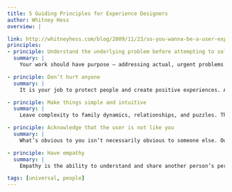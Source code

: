 ```yaml
---
title: 5 Guiding Principles for Experience Designers
author: Whitney Hess
overview: |

link: http://whitneyhess.com/blog/2009/11/23/so-you-wanna-be-a-user-experience-designer-step-2-guiding-principles/
principles:
- principle: Understand the underlying problem before attempting to solve it
  summary: |
    Your work should have purpose — addressing actual, urgent problems that people are facing. Make sure that you can clearly articulate the core of the issue before spending an ounce of time on developing the design. The true mark of an effective designer is the ability to answer “why?”. Don’t waste your time solving the wrong problems.

- principle: Don’t hurt anyone
  summary: |
    It is your job to protect people and create positive experiences. At the very minimum you must ensure that you do not cause any pain. The world is filled with plenty of anguish — make your life goal not to add to it.

- principle: Make things simple and intuitive
  summary: |
    Leave complexity to family dynamics, relationships, and puzzles. The things you create should be easy to use, easy to learn, easy to find, and easy to adapt. Intuition happens outside of conscious reasoning, so by utilizing it you are actually reducing the tax on people’s minds. That will make them feel lighter and likely a lot happier.

- principle: Acknowledge that the user is not like you
  summary: |
    What’s obvious to you isn’t necessarily obvious to someone else. Our thought processes and understanding of the world around us are deeply affected by our genetics, upbringing, religious and geographical culture, and past experiences. There is a very small likelihood that the people you are designing for have all the distinctive qualities that make you you. Don’t assume you innately understand the needs of your customers. How many people do you think truly understand what it feels like to be you?

- principle: Have empathy
  summary: |
    Empathy is the ability to understand and share another person’s perspective and feelings. Step outside your box and try really hard to understand the world from another person’s point of view. Go out of your way to identify with their needs. If certain things just don’t make sense to you, ask more questions. Ask as many questions as you need to until you finally understand. When you really get what makes people tick and why they do what they do, you’ll have a much easier time going to bat to make their lives better. If you aren’t trying to make people’s lives better, what are you even doing here?

tags: [universal, people]
---
```

